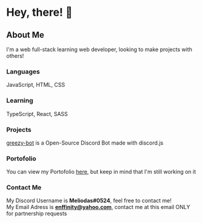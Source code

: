 # Hey, there! 👋

## About Me
I'm a web full-stack learning web developer, looking to make projects with others!
### Languages
JavaScript, HTML, CSS
### Learning
TypeScript, React, SASS
### Projects
[greezy-bot](https://github.com/enffinity/greezy-bot) is a Open-Source Discord Bot made with discord.js

### Portofolio
You can view my Portofolio [here](https://enffinity.github.io/portofolio.github.io), but keep in mind that I'm still working on it

### Contact Me
My Discord Username is **Meliodas#0524**, feel free to contact me! <br>
My Email Adress is **enffinity@yahoo.com**, contact me at this email ONLY for partnership requests

